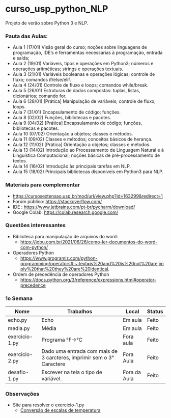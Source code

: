# curso_usp_python_NLP

Projeto de verão sobre Python 3 e NLP.

### Pauta das Aulas:

- Aula 1 (17/01) Visão geral do curso; noções sobre linguagens de programação, IDE’s e ferramentas necessárias à programação, entrada e saída;
- Aula 2 (19/01) Variáveis, tipos e operações em Python3; números e operações aritméticas; strings e operações textuais.
- Aula 3 (21/01) Variáveis booleanas e operações lógicas; controle de fluxo; comandos if/else/elif.
- Aula 4 (24/01) Controle de fluxo e loops; comandos while/break.
- Aula 5 (26/01) Estruturas de dados compostas: tuplas, listas, dicionários; comando for.
- Aula 6 (28/01) [Prática] Manipulação de variáveis; controle de fluxo; loops.
- Aula 7 (31/01) Encapsulamento de código; funções.
- Aula 8 (02/02) Funções, bibliotecas e pacotes.
- Aula 9 (04/02) [Prática] Encapsulamento de código; funções, bibliotecas e pacotes.
- Aula 10 (07/02) Orientação a objetos; classes e métodos.
- Aula 11 (09/02) Classes e métodos; conceitos básicos de herança.
- Aula 12 (11/02) [Prática] Orientação a objetos; classes e métodos.
- Aula 13 (14/02) Introdução ao Processamento de Linguagem Natural e à Linguística Computacional; noções básicas de pré-processamento de textos.
- Aula 14 (16/02) Introdução às principais tarefas em NLP.
- Aula 15 (18/02) Principais bibliotecas disponíveis em Python3 para NLP.


### Materiais para complementar
- https://cursosextensao.usp.br/mod/url/view.php?id=163299&redirect=1
- Forúm público: https://stackoverflow.com/
- IDE : https://www.jetbrains.com/pt-br/pycharm/download/
- Google Colab: https://colab.research.google.com/


### Questões interessantes

- Biblioteca para manipulação de arquivos do word:
  - https://jobu.com.br/2021/06/26/como-ler-documentos-do-word-com-python/
- Operadores Python
  - https://www.programiz.com/python-programming/operators#:~:text=is%20and%20is%20not%20are,imply%20that%20they%20are%20identical.
- Ordem de precedência de operadores Python
  - https://docs.python.org/3/reference/expressions.html#operator-precedence

### 1o Semana
| Nome           | Trabalhos | Local        | Status |
|----------------|-----------|--------------|--------|
| echo.py        | Echo      | Em aula      | Feito  |
| media.py       | Média     | Em aula      | Feito  |
| exercicio-1.py | Programa °F->°C                                                       | Fora aula    | Feito  |
 | exercicio-2.py | Dado uma entrada com mais de 3 carcteres, imprimir sem o 3° Caractere | Fora Aula    | Feito  |
 | desafio-1.py   | Escrever na tela o tipo de variável.| Fora da Aula | Feito  | 

### Observações
- Site para resolver o exercicio-1.py
  - [Conversão de escalas de temperatura](https://pt.wikipedia.org/wiki/Grau_Fahrenheit) 
  

